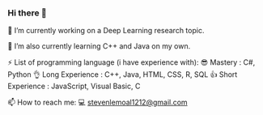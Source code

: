### Hi there 👋

 🔭 I’m currently working on a Deep Learning research topic.

 🌱 I’m  also currently learning C++ and Java on my own.
 
 ⚡ List of programming language (i have experience with): 
   😎 Mastery : C#, Python
   👌 Long Experience : C++, Java, HTML, CSS, R, SQL
   👍 Short Experience : JavaScript, Visual Basic, C
   
 📫 How to reach me:
   💻 stevenlemoal1212@gmail.com

<!--
**FranchRamp-Steven/FranchRamp-Steven** is a ✨ _special_ ✨ repository because its `README.md` (this file) appears on your GitHub profile.

Here are some ideas to get you started:

- 🔭 I’m currently working on ...
- 🌱 I’m currently learning ...
- 👯 I’m looking to collaborate on ...
- 🤔 I’m looking for help with ...
- 💬 Ask me about ...
- 📫 How to reach me: ...
- 😄 Pronouns: ...
- ⚡ Fun fact: ...
-->
